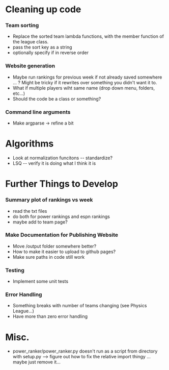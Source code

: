 # Cleaning up code
### Team sorting
- Replace the sorted team lambda functions, with the member function of the league class.
- pass the sort key as a string
- optionally specify if in reverse order

### Website generation
- Maybe run rankings for previous week if not already saved somewhere ... ? Might be tricky if it rewrites over something you didn't want it to.
- What if multiple players wiht same name (drop down menu, folders, etc...)
- Should the code be a class or something?

### Command line arguments
- Make argparse -> refine a bit

# Algorithms
- Look at normalization funcitons -- standardize?
- LSQ -- verify it is doing what I think it is

# Further Things to Develop

### Summary plot of rankings vs week
- read the txt files
- do both for power rankings and espn rankings
- maybe add to team page?

### Make Documentation for Publishing Website
- Move /output folder somewhere better? 
- How to make it easier to upload to github pages?
- Make sure paths in code still work

### Testing
- Implement some unit tests

### Error Handling
- Something breaks with number of teams changing (see Physics League...)
- Have more than zero error handling

# Misc.
- power_ranker/power_ranker.py doesn't run as a script from directory with setup.py --> figure out how to fix the relative import thingy ... maybe just remove it...
